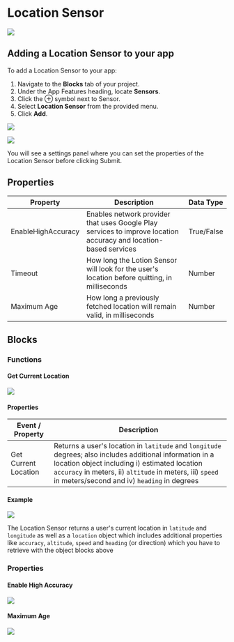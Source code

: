 # Location Sensor

![](.gitbook/assets/location-sensor-fig-1.png)

## Adding a Location Sensor to your app

To add a Location Sensor to your app:

1. Navigate to the **Blocks** tab of your project.
2. Under the App Features heading, locate **Sensors**.&#x20;
3. Click the ⊕ symbol next to Sensor.
4. Select **Location Sensor** from the provided menu.
5. Click **Add**.

![](.gitbook/assets/sensors.png)

![](.gitbook/assets/sensor-options.png)

You will see a settings panel where you can set the properties of the Location Sensor before clicking Submit.

## Properties

| Property           | Description                                                                                                      | Data Type  |
| ------------------ | ---------------------------------------------------------------------------------------------------------------- | ---------- |
| EnableHighAccuracy | Enables network provider that uses Google Play services to improve location accuracy and location-based services | True/False |
| Timeout            | How long the Lotion Sensor will look for the user's location before quitting, in milliseconds                    | Number     |
| Maximum Age        | How long a previously fetched location will remain valid, in milliseconds                                        | Number     |

## Blocks

### Functions

#### Get Current Location

![](.gitbook/assets/f\_loc\_sensor.png)

#### Properties

| Event / Property     | Description                                                                                                                                                                                                                                                              |
| -------------------- | ------------------------------------------------------------------------------------------------------------------------------------------------------------------------------------------------------------------------------------------------------------------------ |
| Get Current Location | Returns a user's location in  `latitude` and `longitude` degrees; also includes additional information in a location object including i) estimated location `accuracy` in meters,  ii) `altitude` in meters, iii)  `speed` in meters/second and iv) `heading` in degrees |

#### Example

![](.gitbook/assets/location.png)

The Location Sensor returns a user's current location in `latitude` and `longitude` as well as a `location` object which includes additional properties like `accuracy`, `altitude`, `speed` and `heading` (or direction) which you have to retrieve with the object blocks above

### Properties

#### Enable High Accuracy&#x20;

![](.gitbook/assets/loc\_eha.png)

#### Maximum Age&#x20;

![](<.gitbook/assets/loc\_maxage (1).png>)

